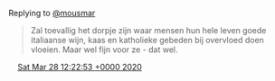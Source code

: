 Replying to [@mousmar](https://twitter.com/mousmar/status/1243847698186461186)

> Zal toevallig het dorpje zijn waar mensen hun hele leven goede italiaanse wijn, kaas en katholieke gebeden bij overvloed doen vloeien\. Maar wel fijn voor ze \- dat wel\.

<img src="../../media/tweet.ico" width="12" /> [Sat Mar 28 12:22:53 +0000 2020](https://twitter.com/DromerDenker/status/1243876209353777152)